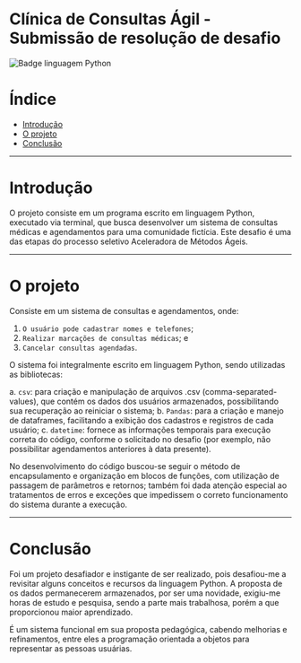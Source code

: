# Clínica de Consultas Ágil - Submissão de resolução de desafio

![Badge linguagem Python](https://img.shields.io/badge/linguagem-Python-orange) 

# Índice
* [Introdução](#introdução)
* [O projeto](#o-projeto)
* [Conclusão](#conclusão)

___
# Introdução
O projeto consiste em um programa escrito em linguagem Python, executado via terminal, que busca desenvolver um sistema de consultas médicas e agendamentos para uma comunidade fictícia. Este desafio é uma das etapas do processo seletivo Aceleradora de Métodos Ágeis.
___
# O projeto
Consiste em um sistema de consultas e agendamentos, onde:

1. `O usuário pode cadastrar nomes e telefones`;
2. `Realizar marcações de consultas médicas`; e
3. `Cancelar consultas agendadas`.

O sistema foi integralmente escrito em linguagem Python, sendo utilizadas as bibliotecas:

a. `csv`: para criação e manipulação de arquivos .csv (comma-separated-values), que contém os dados dos usuários armazenados, possibilitando sua recuperação ao reiniciar o sistema;
b. `Pandas`: para a criação e manejo de dataframes, facilitando a exibição dos cadastros e registros de cada usuário;
c. `datetime`: fornece as informações temporais para execução correta do código, conforme o solicitado no desafio (por exemplo, não possibilitar agendamentos anteriores à data presente).

No desenvolvimento do código buscou-se seguir o método de encapsulamento e organização em blocos de funções, com utilização de passagem de parâmetros e retornos; também foi dada atenção especial ao tratamentos de erros e exceções que impedissem o correto funcionamento do sistema durante a execução.

___
# Conclusão
Foi um projeto desafiador e instigante de ser realizado, pois desafiou-me a revisitar alguns conceitos e recursos da linguagem Python. A proposta de os dados permanecerem armazenados, por ser uma novidade, exigiu-me horas de estudo e pesquisa, sendo a parte mais trabalhosa, porém a que proporcionou maior aprendizado.

É um sistema funcional em sua proposta pedagógica, cabendo melhorias e refinamentos, entre eles a programação orientada a objetos para representar as pessoas usuárias.

